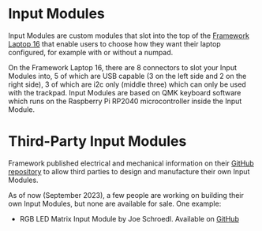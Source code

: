 # Input Modules

Input Modules are custom modules that slot into the top of the [Framework Laptop 16](https://framewiki.net/framework-laptop-16) that enable users to choose how they want their laptop configured, for example with or without a numpad.

On the Framework Laptop 16, there are 8 connectors to slot your Input Modules into, 5 of which are USB capable (3 on the left side and 2 on the right side), 3 of which are i2c only (middle three) which can only be used with the trackpad. Input Modules are based on QMK keyboard software which runs on the Raspberry Pi RP2040 microcontroller inside the Input Module.

# Third-Party Input Modules

Framework published electrical and mechanical information on their [GitHub repository](https://github.com/FrameworkComputer/InputModules) to allow third parties to design and manufacture their own Input Modules.

As of now (September 2023), a few people are working on building their own Input Modules, but none are available for sale. One example:

- RGB LED Matrix Input Module by Joe Schroedl. Available on [GitHub](https://github.com/corndog2000/RGB-LED-Matrix-Input-Module)
